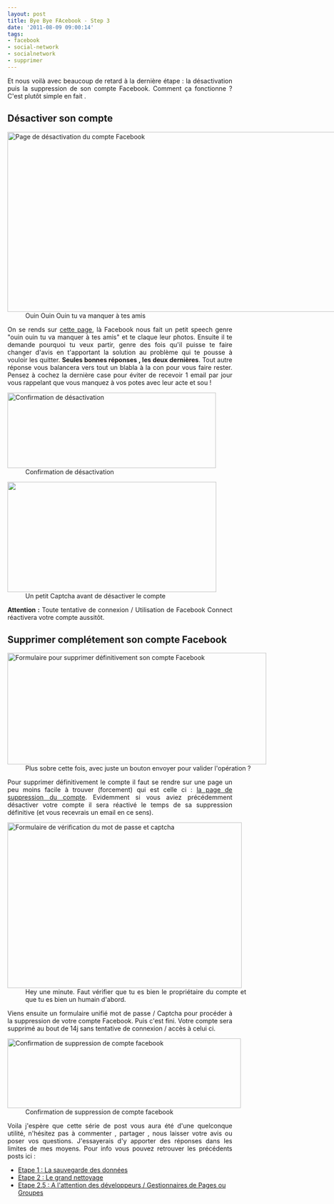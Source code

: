 ```yaml
---
layout: post
title: Bye Bye FAcebook - Step 3
date: '2011-08-09 09:00:14'
tags:
- facebook
- social-network
- socialnetwork
- supprimer
---
```


<p style="text-align: justify;">Et nous voilà avec beaucoup de retard à la dernière étape : la désactivation puis la suppression de son compte Facebook. Comment ça fonctionne ? C'est plutôt simple en fait .<!--more--></p>

<h2 style="text-align: justify;">Désactiver son compte</h2>

<div class="mceTemp mceIEcenter" style="text-align: justify;"><dl id="attachment_561" class="wp-caption aligncenter" style="width: 985px;"><dt class="wp-caption-dt"><a href="https://clawfire.net/wp-content/uploads/Capture-d’écran-2011-07-27-à-15.08.00.png"><img class="size-full wp-image-561" title="Désactiver compte Facebook" src="https://clawfire.net/wp-content/uploads/Capture-d’écran-2011-07-27-à-15.08.00.png" alt="Page de désactivation du compte Facebook" width="975" height="403" /></a></dt><dd class="wp-caption-dd">Ouin Ouin Ouin tu va manquer à tes amis</dd></dl></div>

<p style="text-align: justify;">On se rends sur <a title="Désactiver compte Facebook" href="https://www.facebook.com/deactivate.php" target="_blank">cette page</a>, là Facebook nous fait un petit speech genre "ouin ouin tu va manquer à tes amis" et te claque leur photos. Ensuite il te demande pourquoi tu veux partir, genre des fois qu'il puisse te faire changer d'avis en t'apportant la solution au problème qui te pousse à vouloir les quitter. <strong>Seules bonnes réponses , les deux dernières</strong>. Tout autre réponse vous balancera vers tout un blabla à la con pour vous faire rester. Pensez à cochez la dernière case pour éviter de recevoir 1 email par jour vous rappelant que vous manquez à vos potes avec leur acte et sou !</p>

<div class="mceTemp mceIEcenter" style="text-align: justify;"><dl id="attachment_563" class="wp-caption aligncenter" style="width: 477px;"><dt class="wp-caption-dt"><a href="https://clawfire.net/wp-content/uploads/Capture-d’écran-2011-07-27-à-15.08.05.png"><img class="size-full wp-image-563" title="Confirmation de désactivation" src="https://clawfire.net/wp-content/uploads/Capture-d’écran-2011-07-27-à-15.08.05.png" alt="Confirmation de désactivation" width="467" height="169" /></a></dt><dd class="wp-caption-dd">Confirmation de désactivation</dd></dl></div>

<div class="mceTemp mceIEcenter" style="text-align: justify;"><dl id="attachment_564" class="wp-caption aligncenter" style="width: 478px;"><dt class="wp-caption-dt"><a href="https://clawfire.net/wp-content/uploads/Capture-d’écran-2011-07-27-à-15.08.19.png"><img class="size-full wp-image-564" title="Captcha pour désactiver le compte" src="https://clawfire.net/wp-content/uploads/Capture-d’écran-2011-07-27-à-15.08.19.png" alt="" width="468" height="247" /></a></dt><dd class="wp-caption-dd">Un petit Captcha avant de désactiver le compte</dd></dl></div>

<p style="text-align: justify;"><strong>Attention :</strong> Toute tentative de connexion / Utilisation de Facebook Connect réactivera votre compte aussitôt.</p>

<h2 style="text-align: justify;">Supprimer complétement son compte Facebook</h2>

<div class="mceTemp mceIEcenter" style="text-align: justify;"><dl id="attachment_565" class="wp-caption aligncenter" style="width: 590px;"><dt class="wp-caption-dt"><a href="https://clawfire.net/wp-content/uploads/Capture-d’écran-2011-07-27-à-15.09.13.png"><img class="size-full wp-image-565" title="Supprimer son compte Facebook définitivement" src="https://clawfire.net/wp-content/uploads/Capture-d’écran-2011-07-27-à-15.09.13.png" alt="Formulaire pour supprimer définitivement son compte Facebook" width="580" height="250" /></a></dt><dd class="wp-caption-dd">Plus sobre cette fois, avec juste un bouton envoyer pour valider l'opération ?</dd></dl></div>

<p style="text-align: justify;">Pour supprimer définitivement le compte il faut se rendre sur une page un peu moins facile à trouver (forcement) qui est celle ci : <a title="Supprimer définitivement son compte facebook" href="https://ssl.facebook.com/help/contact.php?show_form=delete_account" target="_blank">la page de suppression du compte</a>. Evidemment si vous aviez précédemment désactiver votre compte il sera réactivé le temps de sa suppression définitive (et vous recevrais un email en ce sens).</p>

<div class="mceTemp mceIEcenter" style="text-align: justify;"><dl id="attachment_566" class="wp-caption aligncenter" style="width: 535px;"><dt class="wp-caption-dt"><a href="https://clawfire.net/wp-content/uploads/Capture-d’écran-2011-07-27-à-15.09.22.png"><img class="size-full wp-image-566" title="Vérification du mot de passe et captcha" src="https://clawfire.net/wp-content/uploads/Capture-d’écran-2011-07-27-à-15.09.22.png" alt="Formulaire de vérification du mot de passe et captcha" width="525" height="371" /></a></dt><dd class="wp-caption-dd">Hey une minute. Faut vérifier que tu es bien le propriétaire du compte et que tu es bien un humain d'abord.</dd></dl></div>

<p style="text-align: justify;">Viens ensuite un formulaire unifié mot de passe / Captcha pour procéder à la suppression de votre compte Facebook. Puis c'est fini. Votre compte sera supprimé au bout de 14j sans tentative de connexion / accès à celui ci.</p>

<div class="mceTemp mceIEcenter" style="text-align: justify;"><dl id="attachment_567" class="wp-caption aligncenter" style="width: 533px;"><dt class="wp-caption-dt"><a href="https://clawfire.net/wp-content/uploads/Capture-d’écran-2011-07-27-à-15.09.49.png"><img class="size-full wp-image-567" title="Confirmation de suppression de compte facebook" src="https://clawfire.net/wp-content/uploads/Capture-d’écran-2011-07-27-à-15.09.49.png" alt="Confirmation de suppression de compte facebook" width="523" height="156" /></a></dt><dd class="wp-caption-dd">Confirmation de suppression de compte facebook</dd></dl></div>

<p style="text-align: justify;">Voila j'espère que cette série de post vous aura été d'une quelconque utilité, n'hésitez pas à commenter , partager , nous laisser votre avis ou poser vos questions. J'essayerais d'y apporter des réponses dans les limites de mes moyens. Pour info vous pouvez retrouver les précédents posts ici :</p>

<ul>
    <li><a title="Bye bye Facebook" href="http://clawfire.net/bye-bye-facebook/" target="_blank">Etape 1 : La sauvegarde des données</a></li>
    <li><a title="Bye bye Facebook – Step 2" href="http://clawfire.net/bye-bye-facebook-step-2/" target="_blank">Etape 2 : Le grand nettoyage</a></li>
    <li><a title="Bye bye Facebook – Step 2.5" href="http://clawfire.net/bye-bye-facebook-step-2-5/" target="_blank">Etape 2.5 : A l'attention des développeurs / Gestionnaires de Pages ou Groupes</a></li>
</ul>
